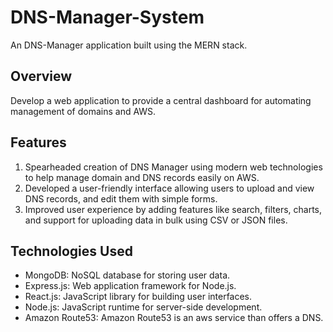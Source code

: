﻿# DNS-Manager-System

An DNS-Manager application built using the MERN stack.


## Overview

Develop a web application to provide a central dashboard for automating management of domains and AWS.

## Features

1.  Spearheaded creation of DNS Manager using modern web technologies to help manage domain and DNS records
 easily on AWS.
2. Developed a user-friendly interface allowing users to upload and view DNS records, and edit them with simple forms.
3. Improved user experience by adding features like search, filters, charts, and support for uploading data in bulk using
 CSV or JSON files.

## Technologies Used

- MongoDB: NoSQL database for storing user data.
- Express.js: Web application framework for Node.js.
- React.js: JavaScript library for building user interfaces.
- Node.js: JavaScript runtime for server-side development.
- Amazon Route53: Amazon Route53 is an aws service than offers a DNS.



   
